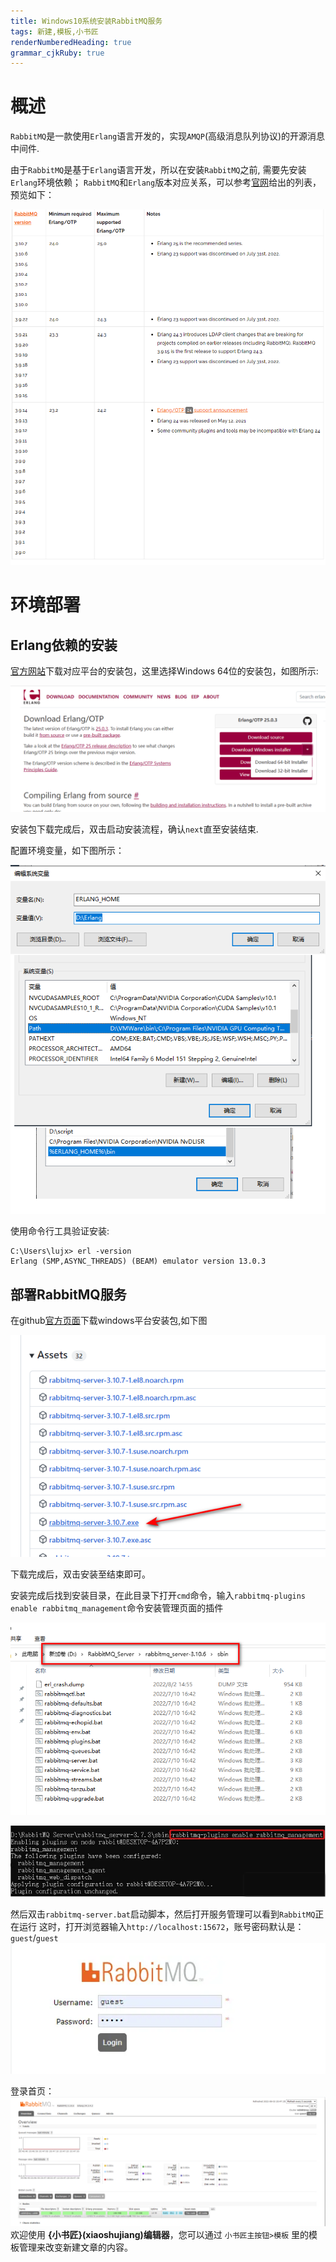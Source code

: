 ```yaml
---
title: Windows10系统安装RabbitMQ服务
tags: 新建,模板,小书匠
renderNumberedHeading: true
grammar_cjkRuby: true
---
```

# 概述
`RabbitMQ`是一款使用`Erlang`语言开发的，实现`AMQP`(高级消息队列协议)的开源消息中间件.

由于`RabbitMQ`是基于`Erlang`语言开发，所以在安装`RabbitMQ`之前, 需要先安装`Erlang`环境依赖；
`RabbitMQ`和`Erlang`版本对应关系，可以参考[官网](https://www.rabbitmq.com/which-erlang.html)给出的列表，预览如下：

![RabbitMQ and Erlang Version Compatibily](./images/1659529824846.png)


# 环境部署
## Erlang依赖的安装
[官方网站](http://www.erlang.org/downloads)下载对应平台的安装包，这里选择Windows 64位的安装包，如图所示:

![Installer download](./images/1659529988761.png)

安装包下载完成后，双击启动安装流程，确认`next`直至安装结束.

配置环境变量，如下图所示：

![environment configuration](./images/1659530228892.png)

使用命令行工具验证安装:
```
C:\Users\lujx> erl -version
Erlang (SMP,ASYNC_THREADS) (BEAM) emulator version 13.0.3
```
## 部署RabbitMQ服务
在github[官方页面](https://github.com/rabbitmq/rabbitmq-server/releases/tag/v3.10.7)下载windows平台安装包,如下图

![RabbitMQ installer download](./images/1659530448773.png)

下载完成后，双击安装至结束即可。

安装完成后找到安装目录，在此目录下打开`cmd`命令，输入`rabbitmq-plugins enable rabbitmq_management`命令安装管理页面的插件

![installation directory](./images/1659530624645.png)

![command line of plugin installation ](./images/1659530705193.png)

然后双击`rabbitmq-server.bat`启动脚本，然后打开服务管理可以看到`RabbitMQ`正在运行
这时，打开浏览器输入`http://localhost:15672`，账号密码默认是：`guest`/`guest`
![login ofRabbitMQ](./images/1659530795030.png)

登录首页：
![Index of RabbitMQ management](./images/1659530878741.png)
欢迎使用 **{小书匠}(xiaoshujiang)编辑器**，您可以通过 `小书匠主按钮>模板` 里的模板管理来改变新建文章的内容。